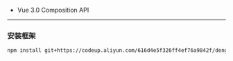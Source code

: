 
* Vue 3.0 Composition API

---

### 安装框架
```bash
npm install git+https://codeup.aliyun.com/616d4e5f326ff4ef76a9842f/denghongdddd/vue3-frame_library.git --save
```